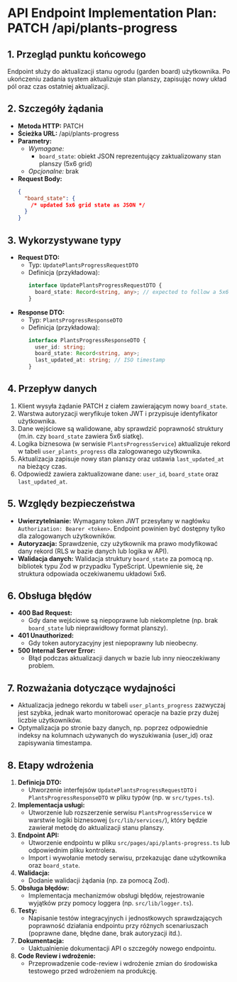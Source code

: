 # API Endpoint Implementation Plan: PATCH /api/plants-progress

## 1. Przegląd punktu końcowego

Endpoint służy do aktualizacji stanu ogrodu (garden board) użytkownika. Po ukończeniu zadania system aktualizuje stan planszy, zapisując nowy układ pól oraz czas ostatniej aktualizacji.

## 2. Szczegóły żądania

- **Metoda HTTP:** PATCH
- **Ścieżka URL:** /api/plants-progress
- **Parametry:**
  - _Wymagane:_
    - `board_state`: obiekt JSON reprezentujący zaktualizowany stan planszy (5x6 grid)
  - _Opcjonalne:_ brak
- **Request Body:**
  ```json
  {
    "board_state": {
      /* updated 5x6 grid state as JSON */
    }
  }
  ```

## 3. Wykorzystywane typy

- **Request DTO:**
  - Typ: `UpdatePlantsProgressRequestDTO`
  - Definicja (przykładowa):
    ```typescript
    interface UpdatePlantsProgressRequestDTO {
      board_state: Record<string, any>; // expected to follow a 5x6 grid structure
    }
    ```
- **Response DTO:**
  - Typ: `PlantsProgressResponseDTO`
  - Definicja (przykładowa):
    ```typescript
    interface PlantsProgressResponseDTO {
      user_id: string;
      board_state: Record<string, any>;
      last_updated_at: string; // ISO timestamp
    }
    ```

## 4. Przepływ danych

1. Klient wysyła żądanie PATCH z ciałem zawierającym nowy `board_state`.
2. Warstwa autoryzacji weryfikuje token JWT i przypisuje identyfikator użytkownika.
3. Dane wejściowe są walidowane, aby sprawdzić poprawność struktury (m.in. czy `board_state` zawiera 5x6 siatkę).
4. Logika biznesowa (w serwisie `PlantsProgressService`) aktualizuje rekord w tabeli `user_plants_progress` dla zalogowanego użytkownika.
5. Aktualizacja zapisuje nowy stan planszy oraz ustawia `last_updated_at` na bieżący czas.
6. Odpowiedź zawiera zaktualizowane dane: `user_id`, `board_state` oraz `last_updated_at`.

## 5. Względy bezpieczeństwa

- **Uwierzytelnianie:** Wymagany token JWT przesyłany w nagłówku `Authorization: Bearer <token>`. Endpoint powinien być dostępny tylko dla zalogowanych użytkowników.
- **Autoryzacja:** Sprawdzenie, czy użytkownik ma prawo modyfikować dany rekord (RLS w bazie danych lub logika w API).
- **Walidacja danych:** Walidacja struktury `board_state` za pomocą np. bibliotek typu Zod w przypadku TypeScript. Upewnienie się, że struktura odpowiada oczekiwanemu układowi 5x6.

## 6. Obsługa błędów

- **400 Bad Request:**
  - Gdy dane wejściowe są niepoprawne lub niekompletne (np. brak `board_state` lub nieprawidłowy format planszy).
- **401 Unauthorized:**
  - Gdy token autoryzacyjny jest niepoprawny lub nieobecny.
- **500 Internal Server Error:**
  - Błąd podczas aktualizacji danych w bazie lub inny nieoczekiwany problem.

## 7. Rozważania dotyczące wydajności

- Aktualizacja jednego rekordu w tabeli `user_plants_progress` zazwyczaj jest szybka, jednak warto monitorować operacje na bazie przy dużej liczbie użytkowników.
- Optymalizacja po stronie bazy danych, np. poprzez odpowiednie indeksy na kolumnach używanych do wyszukiwania (user_id) oraz zapisywania timestampa.

## 8. Etapy wdrożenia

1. **Definicja DTO:**
   - Utworzenie interfejsów `UpdatePlantsProgressRequestDTO` i `PlantsProgressResponseDTO` w pliku typów (np. w `src/types.ts`).
2. **Implementacja usługi:**
   - Utworzenie lub rozszerzenie serwisu `PlantsProgressService` w warstwie logiki biznesowej (`src/lib/services/`), który będzie zawierał metodę do aktualizacji stanu planszy.
3. **Endpoint API:**
   - Utworzenie endpointu w pliku `src/pages/api/plants-progress.ts` lub odpowiednim pliku kontrolera.
   - Import i wywołanie metody serwisu, przekazując dane użytkownika oraz `board_state`.
4. **Walidacja:**
   - Dodanie walidacji żądania (np. za pomocą Zod).
5. **Obsługa błędów:**
   - Implementacja mechanizmów obsługi błędów, rejestrowanie wyjątków przy pomocy loggera (np. `src/lib/logger.ts`).
6. **Testy:**
   - Napisanie testów integracyjnych i jednostkowych sprawdzających poprawność działania endpointu przy różnych scenariuszach (poprawne dane, błędne dane, brak autoryzacji itd.).
7. **Dokumentacja:**
   - Uaktualnienie dokumentacji API o szczegóły nowego endpointu.
8. **Code Review i wdrożenie:**
   - Przeprowadzenie code-review i wdrożenie zmian do środowiska testowego przed wdrożeniem na produkcję.
